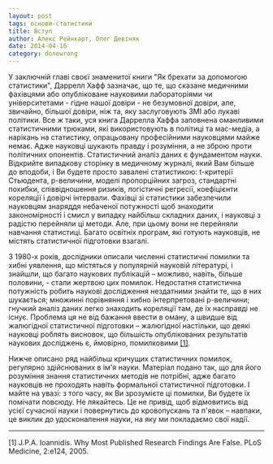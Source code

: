 ```yaml
---
layout: post
tags: основи-статистики
title: Вступ
author: Алекс Рейнхарт, Олег Девіняк
date: 2014-04-16 
category: donewrong
---
```

У заключній главі своєї знаменитої книги "Як брехати за допомогою статистики", Даррелл Хафф зазначає, що те, що сказане медичними фахівцями або опубліковане науковими лабораторіями чи університетами - гідне нашої довіри - не безумовної довіри, але, звичайно, більшої довіри, ніж та, яку заслуговують ЗМІ або лукаві політики.
Все ж таки, уся книга Даррелла Хаффа заповнена оманливими статистичними трюками, які використовують в політиці та мас-медіа, а нарікань на статистику, опрацьовану професійними науковцями майже немає.
Адже науковці шукають правду і розуміння, а не зброю проти політичних опонентів.
Статистичний аналіз даних є фундаментом науки. Відкрийте випадкову сторінку в медичному журналі, який Вам більше до вподоби, і Ви будете просто завалені статистикою: t-критерії Стьюдента, р-величини, моделі пропорційних загроз, стандартні похибки, співвідношення ризиків, логістичні регресії, коефіцієнти кореляції і довірчі інтервали.
Фахівці зі статистики забезпечили науковцям знаряддя небаченої потужності щоб знаходити закономірності і смисл у випадку найбільш складних даних, і науковці з радістю перейняли ці методи.
Але, при цьому вони не перейняли навчання статистиці. Багато освітніх програм, які готують науковців, не містять статистичної підготовки взагалі.

З 1980-х років, дослідники описали численні статистичні помилки та хибні уявлення, що містяться у популярній науковій літературі, і знайшли, що багато наукових публікацій – можливо, навіть, більше половини, - стали жертвою цих помилок.
Недостатня статистична потужність робить наукові дослідження нездатними знайти те, що в них шукається; множинні порівняння і хибно інтерпретовані р-величини; гнучкий аналіз даних легко знаходить кореляції там, де їх насправді не існує.
Проблема ця не від бажання ввести в оману, а швидше від жалюгідної статистичної підготовки – жалюгідної настільки, що деякі науковці роблять висновок, що більшість опублікованих результатів наукових досліджень є, ймовірно, помилковими <a href="#Ioannidis">\[1\]</a>.

Нижче описано ряд найбільш кричущих статистичних помилок, регулярно здійснюваних в ім'я науки.
Матеріал подано так, що для його розуміння знання статистичних методів не потрібні, адже багато науковців не проходять навіть формальної статистичної підготовки.
І майте на увазі: з того часу, як Ви зрозумієте ці помилки, Ви будете їх помічати повсюду. Не лякайтесь.
Це не привід, щоб відмовитись від усієї сучасної науки і повернутись до кровопускань та п'явок – навпаки, це виклик до удосконалення науки, на яку ми покладаємо свої надії.

___

<div class="nohover">
<a name="Ioannidis" id="anchor">[1] J.P.A. Ioannidis. Why Most Published Research Findings Are False. PLoS Medicine, 2:e124, 2005.</a>
</div>
